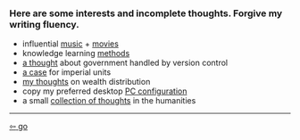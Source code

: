 <link href="../css/styles.css" rel="stylesheet" />

<div class="center">

### Here are some interests and incomplete thoughts. Forgive my writing fluency.
</div>

<div class="center">

- influential [music](./music.md) + [movies](./movies.md)
- knowledge learning [methods](./info_consumption.md)
- [a thought](./govt_version_control.md) about government handled by version control
- [a case](./imperial_units.md) for imperial units
- [my thoughts](./wealth_dist.md) on wealth distribution
- copy my preferred desktop [PC configuration](../pc/index.md)
- a small [collection of thoughts](./conv.md) in the humanities

</div>

___

[<span>&#8678;</span> go](../../index.md)
